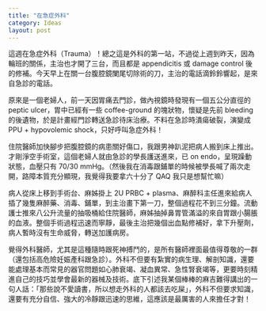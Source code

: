 ```yaml
---
title: "在急症外科"
category: Ideas
layout: post
---
```


這週在急症外科（Trauma）！總之這是外科的第一站，不過從上週到昨天，因為輪班的關係，主治也才開了三台，而且都是 appendicitis 或 damage control 後的修補。今天早上在關一台腹腔鏡闌尾切除術的刀，主治的電話滴鈴鈴響起，是來自急診的電話。

原來是一個老婦人，前一天因胃痛去門診，做內視鏡時發現有一個五公分直徑的 peptic ulcer，胃中已經有一些 coffee-ground 的塊狀物，懷疑是先前 bleeding 的後遺物，於是計畫經門診轉送急診待床治療。不料在急診時潰瘍破裂，演變成 PPU + hypovolemic shock，只好呼叫急症外科！

住院醫師加快腳步把腹腔鏡的病患關好傷口，我跟男神趴泥把病人搬到床上推出。才剛淨空手術室，這個老婦人就由急診的學長護送進來，已 on endo，呈現躁動狀態，血壓只有 70/30 mmHg。（然後我在消毒跟鋪單的時候被學長喊了兩次走開，路障本質充分顯現，我覺得我要拿六十分了 QAQ 我只是想幫忙嘛）

病人從床上移到手術台、麻姊掛上 2U PRBC + plasma、麻醉科主任進來給病人插了幾隻麻醉藥、消毒、鋪單，到主治畫下第一刀，整個過程花不到三分鐘。流動護士推來八公升流量的抽吸桶給住院醫師，麻姊抽掉鼻胃管滿溢的來自胃跟小腸脹的血液。整個手術過程迅速而寧靜，最後主治把幾個出血點修補好，拿下升壓劑，病人暫時沒有生命威脅，轉送加護病房。

覺得外科醫師，尤其是這種隨時跟死神搏鬥的，是所有醫師裡面最值得尊敬的一群（還包括高危險妊娠產科跟急診）。外科不但要有紮實的病生理、解剖知識，還要能處理基本而常見的器官問題如心肺衰竭、凝血異常、急性腎衰竭等，更要時刻精進自己的技巧並學會最新的器械及技術。底下引述我某個棒棒的麻吉難得講出的一句人話：「那些說不愛讀書，所以想走外科的人都該去吃屎」，外科不但要求知識，還要有充分自信、強大的冷靜跟迅速的思維，這應該是最厲害的人來擔任才對！
